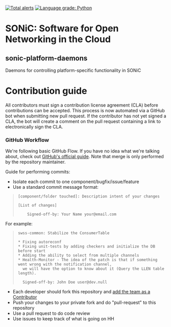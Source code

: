 [![Total alerts](https://img.shields.io/lgtm/alerts/g/Azure/sonic-platform-daemons.svg?logo=lgtm&logoWidth=18)](https://lgtm.com/projects/g/Azure/sonic-platform-daemons/alerts/)
[![Language grade: Python](https://img.shields.io/lgtm/grade/python/g/Azure/sonic-platform-daemons.svg?logo=lgtm&logoWidth=18)](https://lgtm.com/projects/g/Azure/sonic-platform-daemons/context:python)

# SONiC: Software for Open Networking in the Cloud

## sonic-platform-daemons

Daemons for controlling platform-specific functionality in SONiC


# Contribution guide

All contributors must sign a contribution license agreement (CLA) before contributions can be accepted. This process is now automated via a GitHub bot when submitting new pull request. If the contributor has not yet signed a CLA, the bot will create a comment on the pull request containing a link to electronically sign the CLA.

### GitHub Workflow

We're following basic GitHub Flow. If you have no idea what we're talking about, check out [GitHub's official guide](https://guides.github.com/introduction/flow/). Note that merge is only performed by the repository maintainer.

Guide for performing commits:

* Isolate each commit to one component/bugfix/issue/feature
* Use a standard commit message format:

>     [component/folder touched]: Description intent of your changes
> 
>     [List of changes]
> 
>         Signed-off-by: Your Name your@email.com

For example:

>     swss-common: Stabilize the ConsumerTable
> 
>     * Fixing autoreconf
>     * Fixing unit-tests by adding checkers and initialize the DB before start
>     * Adding the ability to select from multiple channels
>     * Health-Monitor - The idea of the patch is that if something went wrong with the notification channel,
>       we will have the option to know about it (Query the LLEN table length).
> 
>       Signed-off-by: John Doe user@dev.null


* Each developer should fork this repository and [add the team as a Contributor](https://help.github.com/articles/adding-collaborators-to-a-personal-repository)
* Push your changes to your private fork and do "pull-request" to this repository
* Use a pull request to do code review
* Use issues to keep track of what is going on
HH
